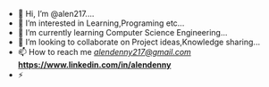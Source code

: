 - 👋 Hi, I’m @alen217....
- 👀 I’m interested in Learning,Programing etc...
- 🌱 I’m currently learning Computer Science Engineering...
- 💞️ I’m looking to collaborate on Project ideas,Knowledge sharing...
- 📫 How to reach me *alendenny217@gmail.com*  **https://www.linkedin.com/in/alendenny**
- ⚡

<!---
alen217/alen217 is a ✨ special ✨ repository because its `README.md` (this file) appears on your GitHub profile.
You can click the Preview link to take a look at your changes.
--->
